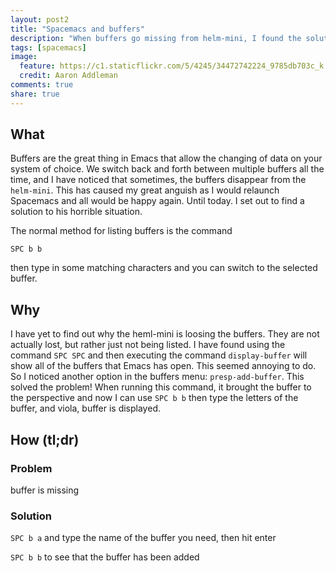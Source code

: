 ```yaml
---
layout: post2
title: "Spacemacs and buffers"
description: "When buffers go missing from helm-mini, I found the solution to bring them back."
tags: [spacemacs]
image:
  feature: https://c1.staticflickr.com/5/4245/34472742224_9785db703c_k.jpg
  credit: Aaron Addleman
comments: true
share: true
---
```


## What

Buffers are the great thing in Emacs that allow the changing of data on your system of choice. We switch back and forth between multiple buffers all the time, and I have noticed that sometimes, the buffers disappear from the `helm-mini`. This has caused my great anguish as I would relaunch Spacemacs and all would be happy again. Until today. I set out to find a solution to his horrible situation.

The normal method for listing buffers is the command

```
SPC b b
```

then type in some matching characters and you can switch to the selected buffer.

## Why

I have yet to find out why the heml-mini is loosing the buffers. They are not actually lost, but rather just not being listed. I have found using the command `SPC SPC` and then executing the command `display-buffer` will show all of the buffers that Emacs has open. This seemed annoying to do. So I noticed another option in the buffers menu: `presp-add-buffer`. This solved the problem! When running this command, it brought the buffer to the perspective and now I can use `SPC b b` then type the letters of the buffer, and viola, buffer is displayed.

## How (tl;dr)

### Problem

buffer is missing

### Solution

`SPC b a` and type the name of the buffer you need, then hit enter

`SPC b b` to see that the buffer has been added
